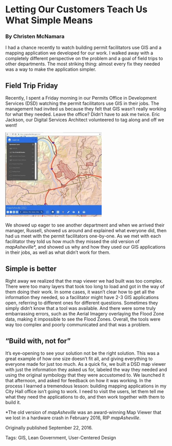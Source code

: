# Letting Our Customers Teach Us What Simple Means
### By Christen McNamara

I had a chance recently to watch building permit facilitators use GIS and a mapping application we developed for our work. I walked away with a completely different perspective on the problem and a goal of field trips to other departments. The most striking thing: almost every fix they needed was a way to make the application simpler.

## Field Trip Friday
Recently, I spent a Friday morning in our Permits Office in Development Services (DSD) watching the permit facilitators use GIS in their jobs.  The management had invited us because they felt that GIS wasn’t really working for what they needed.  Leave the office? Didn’t have to ask me twice. Eric Jackson, our Digital Services Architect volunteered to tag along and off we went!

![A simple, customized map viewer built with DSD](../assets/dsd-resize-300x263.jpeg "A simple, customized map viewer built with DSD")

We showed up eager to see another department and when we arrived their manager, Russell, showed us around and explained what everyone did, then had us meet with the permit facilitators one-by-one.  As we met with each facilitator they told us how much they missed the old version of _mapAsheville_*, and showed us why and how they used our GIS applications in their jobs, as well as what didn’t work for them.

## Simple is better
Right away we realized that the map viewer we had built was too complex. There were too many layers that took too long to load and got in the way of them doing their work. In some cases, it wasn’t clear how to get all the information they needed, so a facilitator might have 2-3 GIS applications open, referring to different ones for different questions.  Sometimes they simply didn’t know that a tool was available.  And there were some truly embarrassing errors, such as the Aerial Imagery overlaying the Flood Zone data, making it impossible to see the Flood Zones. Overall, the tools were way too complex and poorly communicated and that was a problem.

## “Build with, not for”
It’s eye-opening to see your solution not be the right solution. This was a great example of how one size doesn’t fit all, and giving everything to everyone made for just too much.   As a quick fix, we built a DSD map viewer with just the information they asked us for, labeled the way they needed and using the original symbology that they were accustomed to.  We launched it that afternoon, and asked for feedback on how it was working. In the process I learned a tremendous lesson:  building mapping applications in my City Hall office isn’t going to work.  I need to visit the users, let them tell me what they need the applications to do, and then work together with them to build it.  


*The old version of _mapAsheville_ was an award-winning Map Viewer that we lost in a hardware crash in February 2016, RIP _mapAsheville_.

Originally published September 22, 2016.

Tags: GIS, Lean Government, User-Centered Design
